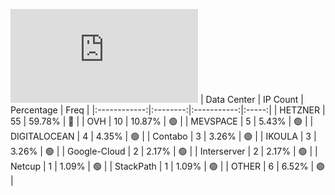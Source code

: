 ![Diagramm](https://github.com/obajay/StateSync-snapshots/blob/main/Projects/Gitopia/1/README.md)
| Data Center | IP Count | Percentage | Freq |
|:------------:|:--------:|:-----------:|:-----:|
| HETZNER | 55 | 59.78% | 🔴 |
| OVH | 10 | 10.87% | 🟢 |
| MEVSPACE | 5 | 5.43% | 🟢 |
| DIGITALOCEAN | 4 | 4.35% | 🟢 |
| Contabo | 3 | 3.26% | 🟢 |
| IKOULA | 3 | 3.26% | 🟢 |
| Google-Cloud | 2 | 2.17% | 🟢 |
| Interserver | 2 | 2.17% | 🟢 |
| Netcup | 1 | 1.09% | 🟢 |
| StackPath | 1 | 1.09% | 🟢 |
| OTHER | 6 | 6.52% | 🟢 |